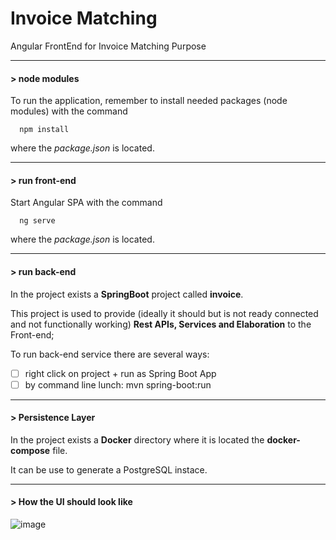 # Invoice Matching
Angular FrontEnd for Invoice Matching Purpose

----
#### > node modules

To run the application, remember to install needed packages (node modules) with the command
```
  npm install
```
where the *package.json* is located. 

---

#### > run front-end

Start Angular SPA with the command 
```
  ng serve
```
where the *package.json* is located. 

---

#### > run back-end

In the project exists a **SpringBoot** project called **invoice**.

This project is used to provide (ideally it should but is not ready connected and not functionally working) **Rest APIs, Services and Elaboration** to the Front-end; 

To run back-end service there are several ways:

- [ ] right click on project + run as Spring Boot App
- [ ] by command line lunch: mvn spring-boot:run

---

#### > Persistence Layer

In the project exists a **Docker** directory where it is located the **docker-compose** file.

It can be use to generate a PostgreSQL instace.

---

#### > How the UI should look like

![image](https://github.com/ferrara94/InvoiceMatching/assets/45211249/0f0554ba-6ec2-4c53-a608-20991e18380a)


